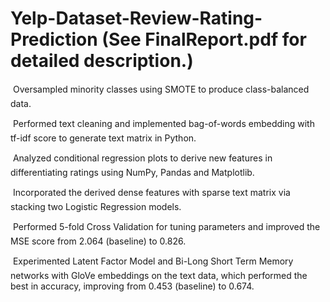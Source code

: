 # Yelp-Dataset-Review-Rating-Prediction (See FinalReport.pdf for detailed description.)

 Oversampled minority classes using SMOTE to produce class-balanced data.

 Performed text cleaning and implemented bag-of-words embedding with tf-idf score to generate text matrix in Python.

 Analyzed conditional regression plots to derive new features in differentiating ratings using NumPy, Pandas and Matplotlib.

 Incorporated the derived dense features with sparse text matrix via stacking two Logistic Regression models.

 Performed 5-fold Cross Validation for tuning parameters and improved the MSE score from 2.064 (baseline) to 0.826.

 Experimented Latent Factor Model and Bi-Long Short Term Memory networks with GloVe embeddings on the text data, which performed the best in accuracy, improving from 0.453 (baseline) to 0.674.
